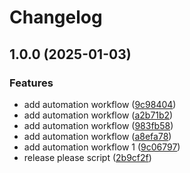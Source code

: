 # Changelog

## 1.0.0 (2025-01-03)


### Features

* add automation workflow ([9c98404](https://github.com/ThangaJenifer/GopherSocial/commit/9c9840493c268552da0e31cc9c5b6d84a1e380ef))
* add automation workflow ([a2b71b2](https://github.com/ThangaJenifer/GopherSocial/commit/a2b71b205ce29a09430ab3918922dad8b71fcd93))
* add automation workflow ([983fb58](https://github.com/ThangaJenifer/GopherSocial/commit/983fb58e51210a1350eacae98654e4bb8528a8d0))
* add automation workflow ([a8efa78](https://github.com/ThangaJenifer/GopherSocial/commit/a8efa78017a447821b70b0d519bb449db3a4c389))
* add automation workflow 1 ([9c06797](https://github.com/ThangaJenifer/GopherSocial/commit/9c067979ce72086ee53ce85bca883768aebf0a82))
* release please script ([2b9cf2f](https://github.com/ThangaJenifer/GopherSocial/commit/2b9cf2f7b378d7bec0af922103945f4b15b09538))
